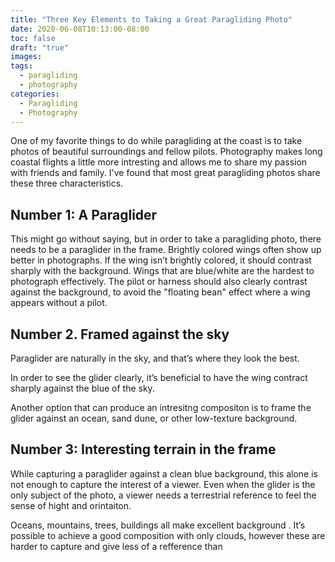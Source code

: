 ```yaml
---
title: "Three Key Elements to Taking a Great Paragliding Photo"
date: 2020-06-08T10:13:00-08:00
toc: false
draft: "true"
images:
tags: 
  - paragliding
  - photography
categories:
  - Paragliding
  - Photography
---
```


One of my favorite things to do while paragliding at the coast is to take photos of beautiful surroundings and fellow pilots. Photography makes long coastal flights a little more intresting and allows me to share my passion with friends and family. I've found that most great paragliding photos share these three characteristics.

## Number 1: A Paraglider
This might go without saying, but in order to take a paragliding photo, there needs to be a paraglider in the frame. Brightly colored wings often show up better in photographs. If the wing isn’t brightly colored, it should contrast sharply with the background. Wings that are blue/white are the hardest to photograph effectively. The pilot or harness should also clearly contrast against the background, to avoid the "floating bean" effect where a wing appears without a pilot. 

## Number 2. Framed against the sky
Paraglider are naturally in the sky, and that’s where they look the best.

In order to see the glider clearly, it’s beneficial to have the wing contract sharply against the blue of the sky.

Another option that can produce an intresitng compositon is to frame the glider against an ocean, sand dune, or other low-texture background. 

## Number 3: Interesting terrain in the frame
While capturing a paraglider against a clean blue background, this alone is not enough to capture the interest of a viewer.  Even when the glider is the only subject of the photo, a viewer needs a terrestrial reference to feel the sense of hight and orintaiton. 

Oceans, mountains, trees, buildings all make excellent background . It’s possible to achieve a good composition with only clouds, however these are harder to capture and give less of a refference than  

